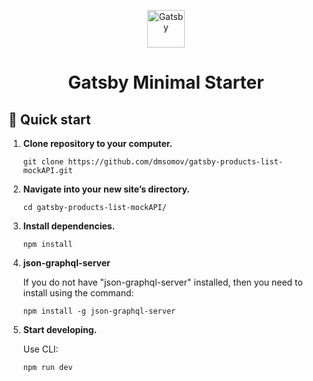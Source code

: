 <p align="center">
  <a href="https://www.gatsbyjs.com/?utm_source=starter&utm_medium=readme&utm_campaign=minimal-starter">
    <img alt="Gatsby" src="https://www.gatsbyjs.com/Gatsby-Monogram.svg" width="60" />
  </a>
</p>
<h1 align="center">
  Gatsby Minimal Starter
</h1>

## 🚀 Quick start

1.  **Clone repository to your computer.**

    ```shell
    git clone https://github.com/dmsomov/gatsby-products-list-mockAPI.git
    ```

2.  **Navigate into your new site’s directory.**

    ```shell
    cd gatsby-products-list-mockAPI/
    ```

3.  **Install dependencies.**

    ```shell
    npm install
    ```

4.  **json-graphql-server**

    If you do not have "json-graphql-server" installed, then you need to install using the command:
    
    ```shell
    npm install -g json-graphql-server
    ```

5. **Start developing.**

    Use CLI:
  
    ```shell
    npm run dev
    ```
  
